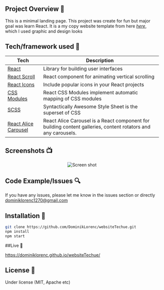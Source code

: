 ## Project Overview 🎉

This is a minimal landing page. This project was create for fun but major goal was learn React. It is a my copy website template from here [_here_](https://themeforest.net/item/techue-multipurpose-html-landing-page-template-for-business-and-startups/27981650#),  which I used graphic and design looks 

## Tech/framework used 🔧

| Tech                                                        | Description                                          |
| -------------------------------------------------------     | ---------------------------------------------------- |
| [React](https://reactjs.org/)                               | Library for building user interfaces                 |
| [React Scroll](https://github.com/fisshy/react-scroll)      | React component for animating vertical scrolling     |
| [React Icons](https://react-icons.github.io/react-icons/)   | Include popular icons in your React projects         |
| [CSS Modules](https://github.com/gajus/react-css-modules)   | React CSS Modules implement automatic mapping of CSS modules      |
|[SCSS](https://sass-lang.com/)                               | Syntactically Awesome Style Sheet is the superset of CSS |
| [React Alice Carousel](https://github.com/gajus/react-css-modules)   | React Alice Carousel is a React component for building content galleries, content rotators and          any  carousels.      |

## Screenshots 📺

<p align="center">
<img src="https://user-images.githubusercontent.com/47724664/167310323-a8b58628-ef8e-4740-a5ac-55929aceb12b.png" alt="Screen shot" >
</p>

## Code Example/Issues 🔍

If you have any issues, please let me know in the issues section or directly dominiklorenc1270@gmail.com

## Installation 💾

```bash
git clone https://github.com/DominikLorenc/websiteTechue.git
npm install
npm start
```

##Live 📍

https://dominiklorenc.github.io/websiteTechue/

## License 🔱

Under license (MIT, Apache etc)




